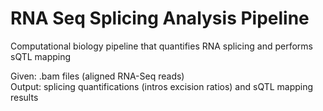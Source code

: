 # RNA Seq Splicing Analysis Pipeline
Computational biology pipeline that quantifies RNA splicing and performs sQTL mapping

Given: .bam files (aligned RNA-Seq reads)  
Output: splicing quantifications (intros excision ratios) and sQTL mapping results
